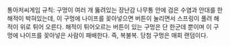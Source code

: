 통아저씨게임 규칙:
구멍이 여러 개 뚫려있는 장난감 나무통 안에 검은 수염과 안대를 한 해적이 박혀있는데, 이 구멍에 나이프를 꽂아넣으면 버튼이 눌리면서 스프링이 풀려 해적이 위로 튀어 오른다. 해적이 튀어오르는 버튼이 있는 구멍은 단 한군데 뿐이며 이 구멍에 나이프를 꽂아넣은 사람이 패배한다. 즉, 복불복. 당첨 구멍은 매회 랜덤이다.